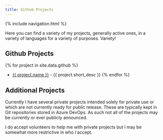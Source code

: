 ```yaml
---
title: Github Projects
---
```

{% include navigation.html %}

Here you can find a variety of my projects, generally active ones, in a variety of languages for a variety of purposes. Variety!

## Github Projects

{% for project in site.data.github %}

* [{{ project.name }}](<https://github.com{{ project.link }}>) - {{ project.short_desc }}
{% endfor %}

## Additional Projects

Currently I have several private projects intended solely for private use or which are not currently ready for public release. These are typically kept in Git repositories stored in Azure DevOps. As such not all of the projects may be currently or ever publicly announced.

I do accept volunteers to help me with private projects but I may be somewhat more restrictive in who I accept.
